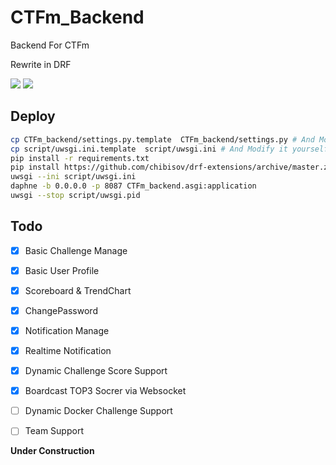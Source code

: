 # CTFm_Backend

Backend For CTFm

Rewrite in DRF

![](https://img.shields.io/pypi/djversions/djangorestframework) ![](https://img.shields.io/github/last-commit/EkiXu/CTFm_Backend)

## Deploy

```bash
cp CTFm_backend/settings.py.template  CTFm_backend/settings.py # And Modify it yourself
cp script/uwsgi.ini.template  script/uwsgi.ini # And Modify it yourself
pip install -r requirements.txt
pip install https://github.com/chibisov/drf-extensions/archive/master.zip # drf-extensions for cache and nest router
uwsgi --ini script/uwsgi.ini
daphne -b 0.0.0.0 -p 8087 CTFm_backend.asgi:application
uwsgi --stop script/uwsgi.pid
```

## Todo

- [x] Basic Challenge Manage
- [x] Basic User Profile
- [x] Scoreboard & TrendChart
- [x] ChangePassword
- [X] Notification Manage
- [x] Realtime Notification
- [x] Dynamic Challenge Score Support
- [x] Boardcast TOP3 Socrer via Websocket
- [ ] Dynamic Docker Challenge Support
- [ ] Team Support


**Under Construction**